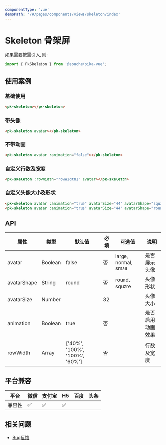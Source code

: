 ```yaml
---
componentType: 'vue'
demoPath: '/#/pages/components/views/skeleton/index'
---
```


# Skeleton 骨架屏

如果需要按需引入, 则:

```js
import { PkSkeleton } from '@souche/pika-vue';
```

## 使用案例

### 基础使用

```html
<pk-skeleton></pk-skeleton>
```

### 带头像

```html
<pk-skeleton avatar></pk-skeleton>
```

### 不带动画

```html
<pk-skeleton avatar :animation="false"></pk-skeleton>
```

### 自定义行数及宽度

```html
<pk-skeleton :rowWidth="rowWidth1" avatar></pk-skeleton>
```
### 自定义头像大小及形状

```html
<pk-skeleton avatar :animation="true" avatarSize="44" avatarShape="squzre"></pk-skeleton>
<pk-skeleton avatar :animation="true" avatarSize="44" avatarShape="round"></pk-skeleton>
```


## API

| 属性 | 类型 | 默认值 | 必填 | 可选值 | 说明 |
| --- | --- | --- | --- | --- | --- |
| avatar | Boolean | false | 否 | large, normal, small | 是否展示头像	 |
| avatarShape | String | round | 否 | round、squzre | 头像形状	 |
| avatarSize | Number |  | 32 |  | 头像大小	 |
| animation | Boolean | true | 否 |  | 是否启用动画效果 |
| rowWidth | Array | ['40%', '100%', '100%', '60%'] | 否 |  | 行数及宽度	 |

## 平台兼容

| 平台   | 微信 | 支付宝 | H5  | 百度 | 头条 |
| ------ | ---- | ------ | --- | ---- | ---- |
| 兼容性 | ✅    | ✅      | ✅   |      |      |

## 相关问题

- [Bug反馈](https://git.souche-inc.com/souhce-Taro/pika-ui/issues/new)
